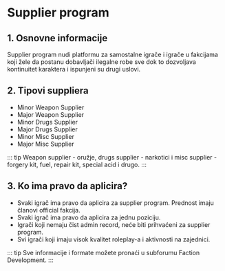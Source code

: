 # Supplier program

## 1. Osnovne informacije

Supplier program nudi platformu za samostalne igrače i igrače u fakcijama koji žele da postanu dobavljači ilegalne robe sve dok to dozvoljava kontinuitet karaktera i ispunjeni su drugi uslovi.

## 2. Tipovi suppliera

- Minor Weapon Supplier
- Major Weapon Supplier
- Minor Drugs Supplier
- Major Drugs Supplier
- Minor Misc Supplier
- Major Misc Supplier 

::: tip
Weapon supplier - oružje, drugs supplier - narkotici i misc supplier - forgery kit, fuel, repair kit, special acid i drugo.
:::

## 3. Ko ima pravo da aplicira?

- Svaki igrač ima pravo da aplicira za supplier program. Prednost imaju članovi official fakcija.
- Svaki igrač ima pravo da aplicira za jednu poziciju.
- Igrači koji nemaju čist admin record, neće biti prihvaćeni za supplier program.
- Svi igrači koji imaju visok kvalitet roleplay-a i aktivnosti na zajednici.

::: tip
Sve informacije i formate možete pronaći u subforumu Faction Development.
:::